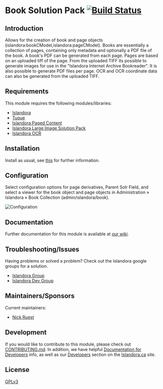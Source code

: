 # Book Solution Pack [![Build Status](https://travis-ci.org/Islandora/islandora_solution_pack_book.png?branch=7.x)](https://travis-ci.org/Islandora/islandora_solution_pack_book)

## Introduction

Allows for the creation of book and page objects (islandora:bookCModel,islandora:pageCModel). Books are essentially a collection of pages, containing only metadata and optionally a PDF file of the book. A book's PDF can be generated from each page. Pages are based on an uploaded tiff of the page. From the uploaded TIFF its possible to generate images for use in the "Islandora Internet Archive Bookreader". It is also possible to generate PDF files per page. OCR and OCR coordinate data can also be generated from the uploaded TIFF.

## Requirements

This module requires the following modules/libraries:

* [Islandora](https://github.com/islandora/islandora)
* [Tuque](https://github.com/islandora/tuque)
* [Islandora Paged Content](https://github.com/Islandora/islandora_paged_content)
* [Islandora Large Image Solution Pack](https://github.com/Islandora/islandora_solution_pack_large_image)
* [Islandora OCR](https://github.com/Islandora/islandora_ocr)

## Installation

Install as usual, see [this](https://drupal.org/documentation/install/modules-themes/modules-7) for further information.

## Configuration

Select configuration options for page derivatives, Parent Solr Field, and select a viewer for the book object and page objects in Administration » Islandora » Book Collection (admin/islandora/book).

![Configuration](https://camo.githubusercontent.com/e913af25f82dd8ff640dd11b337f64b5a9dea62f/687474703a2f2f692e696d6775722e636f6d2f3749434a66655a2e706e67)

## Documentation

Further documentation for this module is available at [our wiki](https://wiki.duraspace.org/display/ISLANDORA/Book+Solution+Pack).

## Troubleshooting/Issues

Having problems or solved a problem? Check out the Islandora google groups for a solution.

* [Islandora Group](https://groups.google.com/forum/?hl=en&fromgroups#!forum/islandora)
* [Islandora Dev Group](https://groups.google.com/forum/?hl=en&fromgroups#!forum/islandora-dev)

## Maintainers/Sponsors
Current maintainers:

* [Nick Ruest](https://github.com/ruebot)

## Development

If you would like to contribute to this module, please check out [CONTRIBUTING.md](CONTRIBUTING.md). In addition, we have helpful [Documentation for Developers](https://github.com/Islandora/islandora/wiki#wiki-documentation-for-developers) info, as well as our [Developers](http://islandora.ca/developers) section on the [Islandora.ca](http://islandora.ca) site.

## License

[GPLv3](http://www.gnu.org/licenses/gpl-3.0.txt)
